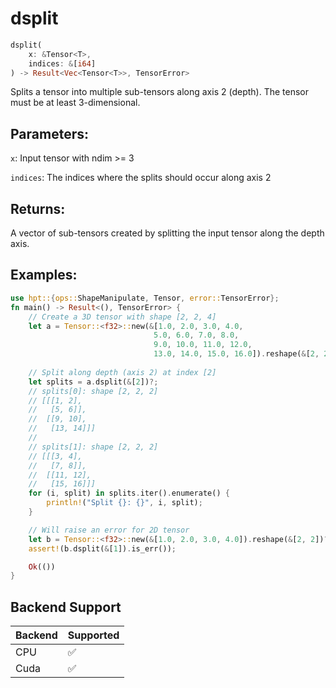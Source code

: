 # dsplit
```rust
dsplit(
    x: &Tensor<T>,
    indices: &[i64]
) -> Result<Vec<Tensor<T>>, TensorError>
```
Splits a tensor into multiple sub-tensors along axis 2 (depth). The tensor must be at least 3-dimensional.

## Parameters:
`x`: Input tensor with ndim >= 3

`indices`: The indices where the splits should occur along axis 2

## Returns:
A vector of sub-tensors created by splitting the input tensor along the depth axis.

## Examples:
```rust
use hpt::{ops::ShapeManipulate, Tensor, error::TensorError};
fn main() -> Result<(), TensorError> {
    // Create a 3D tensor with shape [2, 2, 4]
    let a = Tensor::<f32>::new(&[1.0, 2.0, 3.0, 4.0,
                                5.0, 6.0, 7.0, 8.0,
                                9.0, 10.0, 11.0, 12.0,
                                13.0, 14.0, 15.0, 16.0]).reshape(&[2, 2, 4])?;
    
    // Split along depth (axis 2) at index [2]
    let splits = a.dsplit(&[2])?;
    // splits[0]: shape [2, 2, 2]
    // [[[1, 2],
    //   [5, 6]],
    //  [[9, 10],
    //   [13, 14]]]
    //
    // splits[1]: shape [2, 2, 2]
    // [[[3, 4],
    //   [7, 8]],
    //  [[11, 12],
    //   [15, 16]]]
    for (i, split) in splits.iter().enumerate() {
        println!("Split {}: {}", i, split);
    }

    // Will raise an error for 2D tensor
    let b = Tensor::<f32>::new(&[1.0, 2.0, 3.0, 4.0]).reshape(&[2, 2])?;
    assert!(b.dsplit(&[1]).is_err());

    Ok(())
}
```
## Backend Support
| Backend | Supported |
|---------|-----------|
| CPU     | ✅         |
| Cuda    | ✅        |